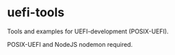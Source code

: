 # uefi-tools

Tools and examples for UEFI-development (POSIX-UEFI).

POSIX-UEFI and NodeJS nodemon required.